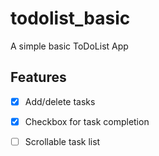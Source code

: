 # todolist_basic

A simple basic ToDoList App

## Features

- [x] Add/delete tasks

- [x] Checkbox for task completion

- [ ] Scrollable task list
